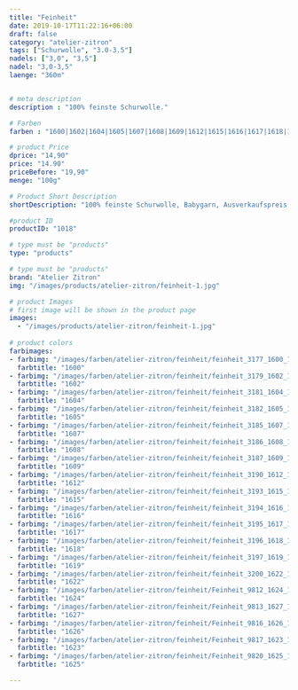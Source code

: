```yaml
---
title: "Feinheit"
date: 2019-10-17T11:22:16+06:00
draft: false
category: "atelier-zitron"
tags: ["Schurwolle", "3.0-3.5"]	
nadels: ["3,0", "3,5"]
nadel: "3,0-3,5" 
laenge: "360m"	


# meta description
description : "100% feinste Schurwolle."

# Farben
farben : "1600|1602|1604|1605|1607|1608|1609|1612|1615|1616|1617|1618|1619|1622|1624|1627|1626|1623|1625"

# product Price
dprice: "14,90"
price: "14.90"
priceBefore: "19,90"
menge: "100g"

# Product Short Description
shortDescription: "100% feinste Schurwolle, Babygarn, Ausverkaufspreis solange Vorrat reicht."

#product ID
productID: "1018"

# type must be "products"
type: "products"

# type must be "products"
brand: "Atelier Zitron"
img: "/images/products/atelier-zitron/feinheit-1.jpg"   

# product Images
# first image will be shown in the product page
images:
  - "/images/products/atelier-zitron/feinheit-1.jpg"
  
# product colors
farbimages:
- farbimg: "/images/farben/atelier-zitron/feinheit/feinheit_3177_1600_1.jpg"	
  farbtitle: "1600"
- farbimg: "/images/farben/atelier-zitron/feinheit/feinheit_3179_1602_1.jpg"	
  farbtitle: "1602"
- farbimg: "/images/farben/atelier-zitron/feinheit/feinheit_3181_1604_1.jpg"	
  farbtitle: "1604"
- farbimg: "/images/farben/atelier-zitron/feinheit/feinheit_3182_1605_1.jpg"	
  farbtitle: "1605"
- farbimg: "/images/farben/atelier-zitron/feinheit/feinheit_3185_1607_1.jpg"	
  farbtitle: "1607"
- farbimg: "/images/farben/atelier-zitron/feinheit/feinheit_3186_1608_1.jpg"	
  farbtitle: "1608"
- farbimg: "/images/farben/atelier-zitron/feinheit/feinheit_3187_1609_1.jpg"	
  farbtitle: "1609"
- farbimg: "/images/farben/atelier-zitron/feinheit/feinheit_3190_1612_1.jpg"	
  farbtitle: "1612"
- farbimg: "/images/farben/atelier-zitron/feinheit/feinheit_3193_1615_1.jpg"	
  farbtitle: "1615"
- farbimg: "/images/farben/atelier-zitron/feinheit/feinheit_3194_1616_1.jpg"	
  farbtitle: "1616"
- farbimg: "/images/farben/atelier-zitron/feinheit/feinheit_3195_1617_1.jpg"	
  farbtitle: "1617"
- farbimg: "/images/farben/atelier-zitron/feinheit/feinheit_3196_1618_1.jpg"	
  farbtitle: "1618"
- farbimg: "/images/farben/atelier-zitron/feinheit/feinheit_3197_1619_1.jpg"	
  farbtitle: "1619"
- farbimg: "/images/farben/atelier-zitron/feinheit/feinheit_3200_1622_1.jpg"	
  farbtitle: "1622"
- farbimg: "/images/farben/atelier-zitron/feinheit/Feinheit_9812_1624_1.jpg"	
  farbtitle: "1624"
- farbimg: "/images/farben/atelier-zitron/feinheit/Feinheit_9813_1627_1.jpg"	
  farbtitle: "1627"
- farbimg: "/images/farben/atelier-zitron/feinheit/Feinheit_9816_1626_1.jpg"	
  farbtitle: "1626"
- farbimg: "/images/farben/atelier-zitron/feinheit/Feinheit_9817_1623_1.jpg"	
  farbtitle: "1623"
- farbimg: "/images/farben/atelier-zitron/feinheit/Feinheit_9820_1625_1.jpg"	
  farbtitle: "1625"

---
```



